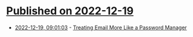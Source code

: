 # [Published on 2022-12-19](index.md)

* [2022-12-19, 09:01:03](https://lobste.rs/s/tcgsea/treating_email_more_like_password) - [Treating Email More Like a Password Manager](https://dmitryfrank.com/articles/treating_email_more_like_a_password_manager)
